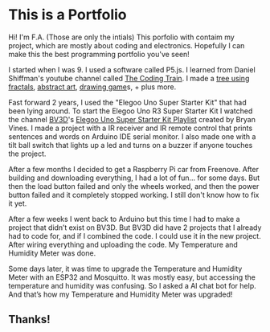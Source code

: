 # This is a Portfolio
Hi! I'm F.A. (Those are only the intials) This porfolio with contaim my project, which are mostly about coding and electronics. Hopefully I can make this the best programming portfolio you've seen!

I started when I was 9. I used a software called P5.js. I learned from Daniel Shiffman's youtube channel called [The Coding Train](https://www.youtube.com/@TheCodingTrain). I made a [tree using fractals](https://editor.p5js.org/F12/sketches/Db1CgRsBo), [abstract art](https://editor.p5js.org/F12/sketches/-IKibwxcz), [drawing game](https://editor.p5js.org/F12/sketches/vHkDAzvx-)s, + plus more.

Fast forward 2 years, I used the "Elegoo Uno Super Starter Kit" that had been lying around. To start the Elegoo Uno R3 Super Starter Kit I watched the channel [BV3D](https://www.youtube.com/@BV3D)'s [Elegoo Uno Super Starter Kit Playlist](https://www.youtube.com/playlist?list=PLWdhcCYoOsiJE1DS7OhPfwrHrGlUED6Az) created by Bryan Vines. I made a project with a IR receiver and IR remote control that prints sentences and words on Arduino IDE serial monitor. I also made one with a tilt ball switch that lights up a led and turns on a buzzer if anyone touches the project.

After a few months I decided to get a Raspberry Pi car from Freenove. After building and downloading everything, I had a lot of fun... for some days. But then the load button failed and only the wheels worked, and then the power button failed and it completely stopped working. I still don't know how to fix it yet.

After a few weeks I went back to Arduino but this time I had to make a project that didn’t exist on BV3D. But BV3D did have 2 projects that I already had to code for, and if I combined the code. I could use it in the new project. After wiring everything and uploading the code. My Temperature and Humidity Meter was done.

Some days later, it was time to upgrade the Temperature and Humidity Meter with an ESP32 and Mosquitto. It was mostly easy, but accessing the temperature and humidity was confusing. So I asked a AI chat bot for help. And that’s how my Temperature and Humidity Meter was upgraded!

## Thanks!
